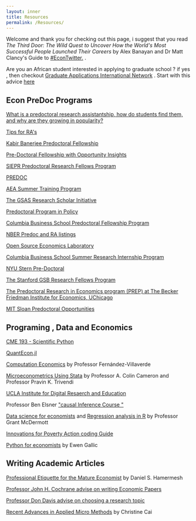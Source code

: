```yaml
---
layout: inner
title: Resources
permalink: /Resources/
---
```


Welcome and thank you for checking out this page, i suggest that you read _The Third Door: The Wild Quest to Uncover How the World's Most Successful People Launched Their Careers_ by Alex Banayan and Dr Matt Clancy's Guide to [#EconTwitter.](https://mattclancy.medium.com/a-beginners-guide-to-econtwitter-d237a3a4608b/) .
 
 
  Are you an African student interested in applying to graduate school ? if yes , then checkout [Graduate Applications International Network](http://gain-learning.net/) . Start with this advice [here](https://riccardodicato.wordpress.com/2021/04/23/phd_application_tips/)
 
## Econ PreDoc Programs

[What is a predoctoral research assistantship, how do students find them, and why are they growing in popularity?](https://www.aeaweb.org/forum/305/predoctoral-research-assistantship-students-popularity)

[Tips for RA's](https://www.dropbox.com/s/eej9n1ywknlzcu6/Applied%20Tips%20for%20Applied%20Micro%20RAs.pdf?dl=0)

 [Kabir Banerjee Predoctoral Fellowship](https://bfi.uchicago.edu/the-weiss-fund/apply/apply-for-funding/)
 
[Pre-Doctoral Fellowship with Opportunity Insights ](https://opportunityinsights.org/joinourteam/)


[SIEPR Predoctoral Research Fellows Program](https://siepr.stanford.edu/programs/predoctoral-research-fellowship-opportunities/)


[PREDOC](https://predoc.org/opportunities/)


[AEA Summer Training Program](https://www.aeaweb.org/about-aea/committees/aeasp)


[The GSAS Research Scholar Initiative](https://gsas.harvard.edu/diversity/research-scholar-initiative)


[Predoctoral Program in Policy](https://www.policypredoc.org/)


[Columbia Business School Predoctoral Fellowship Program ](https://academics.gsb.columbia.edu/predoctoral-research/predoctoral-fellows-program)


[NBER Predoc and RA listings](https://www.nber.org/career-resources/research-assistant-positions-not-nber)


[Open Source Economics Laboratory](https://www.oselab.org/)


[Columbia Business School Summer Research Internship Program ](https://econ.columbia.edu/summer-research-internship-program-columbia-business-school/)


[NYU Stern Pre-Doctoral](  https://www.stern.nyu.edu/programs-admissions/phd/academics/pre-doctoral-program)


[The Stanford GSB Research Fellows Program](https://www.gsb.stanford.edu/programs/research-fellows)


[The Predoctoral Research in Economics program (PREP) at The Becker Friedman Institute for Economics, UChicago](https://bfi.uchicago.edu/info-for/prep/)


[MIT Sloan Predoctoral Opportunities](https://mitsloan.mit.edu/diversity/mit-sloan-predoctoral-opportunities)



## Programing , Data and Economics

[CME 193 - Scientific Python](http://web.stanford.edu/class/cme193/syllabus.html)

[QuantEcon.jl](https://quantecon.org/quantecon-jl/)

[Computation Economics](https://www.sas.upenn.edu/~jesusfv/teaching.html) by Professor Fernández-Villaverde
 
 
 [Microeconometrics Using Stata](http://cameron.econ.ucdavis.edu/musbook/MUS2_Draft_Contents_November_2020.pd) by Professor A. Colin Cameron and Professor Pravin K. Trivendi
 

[UCLA Institute for Digital Resaerch and Education](https://stats.idre.ucla.edu/stata/)


Professor Ben Elsner ["causal Inference Course "](https://www.youtube.com/playlist?list=PLyvUJLHD8IsJCB7ALqwjRG1BjL5JxE__H)

 
[Data science for economists](https://github.com/uo-ec607/lectures) and [Regression analysis in R](https://raw.githack.com/uo-ec607/lectures/master/08-regression/08-regression.html) by Professor Grant McDermott


[Innovations for Poverty Action coding Guide](https://povertyaction.github.io/guides/cleaning/readme/)


[Python for economists](https://lost-stats.github.io/) by Ewen Gallic


## Writing Academic Articles

[Professional Etiquette for the Mature Economist](https://www.ime.usp.br/~abe/lista/pdfWU48lyxCJK.pdf)  by Daniel S. Hamermesh



[Professor John H. Cochrane advise on writing Economic Papers ](https://www.fma.org/assets/docs/membercontent/writing_cochrane.pdf)


[Professor Don Davis advise on choosing a research topic](http://www.columbia.edu/~drd28/Thesis%20Research.pdf)

[Recent Advances in Applied Micro Methods](jamesahabyona.github.io/applied_micro_methods.pdf) by Christine Cai

